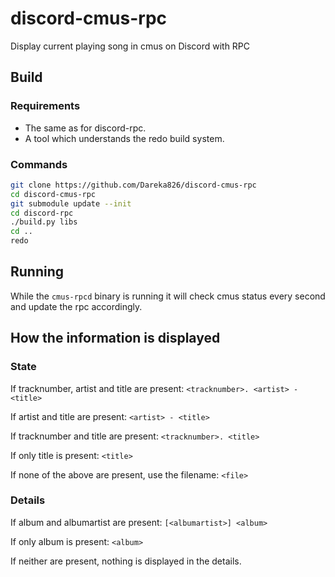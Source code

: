 # discord-cmus-rpc

Display current playing song in cmus on Discord with RPC

## Build

### Requirements

- The same as for discord-rpc.
- A tool which understands the redo build system.

### Commands

```sh
git clone https://github.com/Dareka826/discord-cmus-rpc
cd discord-cmus-rpc
git submodule update --init
cd discord-rpc
./build.py libs
cd ..
redo
```

## Running
While the `cmus-rpcd` binary is running it will check cmus status every second and update the rpc accordingly.

## How the information is displayed

### State

If tracknumber, artist and title are present:
`<tracknumber>. <artist> - <title>`

If artist and title are present:
`<artist> - <title>`

If tracknumber and title are present:
`<tracknumber>. <title>`

If only title is present:
`<title>`

If none of the above are present, use the filename:
`<file>`

### Details

If album and albumartist are present:
`[<albumartist>] <album>`

If only album is present:
`<album>`

If neither are present, nothing is displayed in the details.
